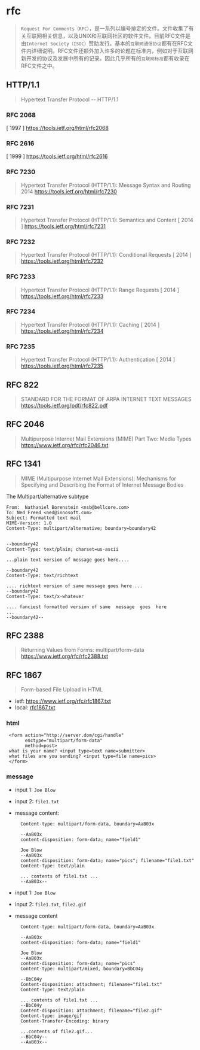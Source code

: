 # rfc

> `Request For Comments（RFC）`，是一系列以编号排定的文件。文件收集了有关互联网相关信息，以及UNIX和互联网社区的软件文件。目前RFC文件是由`Internet Society（ISOC）`赞助发行。基本的`互联网通信协议`都有在RFC文件内详细说明。RFC文件还额外加入许多的论题在标准内，例如对于互联网新开发的协议及发展中所有的记录。因此几乎所有的`互联网标准`都有收录在RFC文件之中。

## HTTP/1.1

> Hypertext Transfer Protocol -- HTTP/1.1
### RFC 2068
[ 1997 ] <https://tools.ietf.org/html/rfc2068> 

### RFC 2616
[ 1999 ] <https://tools.ietf.org/html/rfc2616>

### RFC 7230
> Hypertext Transfer Protocol (HTTP/1.1): Message Syntax and Routing
2014 <https://tools.ietf.org/html/rfc7230>

### RFC 7231
> Hypertext Transfer Protocol (HTTP/1.1): Semantics and Content
[ 2014 ] <https://tools.ietf.org/html/rfc7231>

### RFC 7232
> Hypertext Transfer Protocol (HTTP/1.1): Conditional Requests
[ 2014 ] <https://tools.ietf.org/html/rfc7232>

### RFC 7233
> Hypertext Transfer Protocol (HTTP/1.1): Range Requests
[ 2014 ] <https://tools.ietf.org/html/rfc7233>

### RFC 7234
> Hypertext Transfer Protocol (HTTP/1.1): Caching
[ 2014 ] <https://tools.ietf.org/html/rfc7234>

### RFC 7235
> Hypertext Transfer Protocol (HTTP/1.1): Authentication
[ 2014 ] <https://tools.ietf.org/html/rfc7235>




## RFC 822
> STANDARD FOR THE FORMAT OF ARPA INTERNET TEXT MESSAGES
<https://tools.ietf.org/pdf/rfc822.pdf>

## RFC 2046
> Multipurpose Internet Mail Extensions (MIME) Part Two: Media Types
<https://www.ietf.org/rfc/rfc2046.txt>

## RFC 1341
> MIME  (Multipurpose Internet Mail Extensions): Mechanisms for Specifying and Describing the Format of Internet Message Bodies



The Multipart/alternative subtype

	From:  Nathaniel Borenstein <nsb@bellcore.com>
	To: Ned Freed <ned@innosoft.com>
	Subject: Formatted text mail
	MIME-Version: 1.0
	Content-Type: multipart/alternative; boundary=boundary42


	--boundary42
	Content-Type: text/plain; charset=us-ascii

	...plain text version of message goes here....

	--boundary42
	Content-Type: text/richtext

	.... richtext version of same message goes here ...
	--boundary42
	Content-Type: text/x-whatever

	.... fanciest formatted version of same  message  goes  here
	...
	--boundary42--


## RFC 2388
> Returning Values from Forms:  multipart/form-data
<https://www.ietf.org/rfc/rfc2388.txt>

## RFC 1867
> Form-based File Upload in HTML 
* ietf: <https://www.ietf.org/rfc/rfc1867.txt>
* local: <a href="./txt/rfc1867.txt">rfc1867.txt</a>


### html

     <form action="http://server.dom/cgi/handle"
           enctype="multipart/form-data"
           method=post>
     what is your name? <input type=text name=submitter>
     what files are you sending? <input type=file name=pics>
     </form>

### message 

* input 1: `Joe Blow`
* input 2: `file1.txt`
* message content:

		Content-type: multipart/form-data, boundary=AaB03x

		--AaB03x
		content-disposition: form-data; name="field1"

		Joe Blow
		--AaB03x
		content-disposition: form-data; name="pics"; filename="file1.txt"
		Content-Type: text/plain

		... contents of file1.txt ...
		--AaB03x--
	

* input 1: `Joe Blow`
* input 2: `file1.txt`, `file2.gif`
* message content

		Content-type: multipart/form-data, boundary=AaB03x

		--AaB03x
		content-disposition: form-data; name="field1"

		Joe Blow
		--AaB03x
		content-disposition: form-data; name="pics"
		Content-type: multipart/mixed, boundary=BbC04y

		--BbC04y
		Content-disposition: attachment; filename="file1.txt"
		Content-Type: text/plain

		... contents of file1.txt ...
		--BbC04y
		Content-disposition: attachment; filename="file2.gif"
		Content-type: image/gif
		Content-Transfer-Encoding: binary

		...contents of file2.gif...
		--BbC04y--
		--AaB03x--


